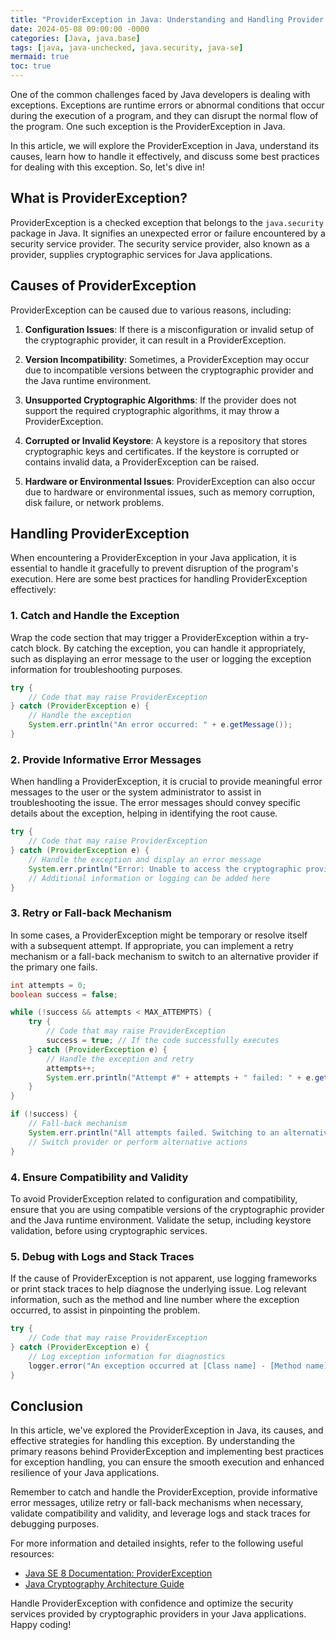 ```yaml
---
title: "ProviderException in Java: Understanding and Handling Provider Exception"
date: 2024-05-08 09:00:00 -0000
categories: [Java, java.base]
tags: [java, java-unchecked, java.security, java-se]
mermaid: true
toc: true
---
```



One of the common challenges faced by Java developers is dealing with exceptions. Exceptions are runtime errors or abnormal conditions that occur during the execution of a program, and they can disrupt the normal flow of the program. One such exception is the ProviderException in Java.

In this article, we will explore the ProviderException in Java, understand its causes, learn how to handle it effectively, and discuss some best practices for dealing with this exception. So, let's dive in!

## What is ProviderException?

ProviderException is a checked exception that belongs to the `java.security` package in Java. It signifies an unexpected error or failure encountered by a security service provider. The security service provider, also known as a provider, supplies cryptographic services for Java applications.

## Causes of ProviderException

ProviderException can be caused due to various reasons, including:

1. **Configuration Issues**: If there is a misconfiguration or invalid setup of the cryptographic provider, it can result in a ProviderException.

2. **Version Incompatibility**: Sometimes, a ProviderException may occur due to incompatible versions between the cryptographic provider and the Java runtime environment.

3. **Unsupported Cryptographic Algorithms**: If the provider does not support the required cryptographic algorithms, it may throw a ProviderException.

4. **Corrupted or Invalid Keystore**: A keystore is a repository that stores cryptographic keys and certificates. If the keystore is corrupted or contains invalid data, a ProviderException can be raised.

5. **Hardware or Environmental Issues**: ProviderException can also occur due to hardware or environmental issues, such as memory corruption, disk failure, or network problems.

## Handling ProviderException

When encountering a ProviderException in your Java application, it is essential to handle it gracefully to prevent disruption of the program's execution. Here are some best practices for handling ProviderException effectively:

### 1. Catch and Handle the Exception

Wrap the code section that may trigger a ProviderException within a try-catch block. By catching the exception, you can handle it appropriately, such as displaying an error message to the user or logging the exception information for troubleshooting purposes.

```java
try {
    // Code that may raise ProviderException
} catch (ProviderException e) {
    // Handle the exception
    System.err.println("An error occurred: " + e.getMessage());
}
```

### 2. Provide Informative Error Messages

When handling a ProviderException, it is crucial to provide meaningful error messages to the user or the system administrator to assist in troubleshooting the issue. The error messages should convey specific details about the exception, helping in identifying the root cause.

```java
try {
    // Code that may raise ProviderException
} catch (ProviderException e) {
    // Handle the exception and display an error message
    System.err.println("Error: Unable to access the cryptographic provider. Reason: " + e.getMessage());
    // Additional information or logging can be added here
}
```

### 3. Retry or Fall-back Mechanism

In some cases, a ProviderException might be temporary or resolve itself with a subsequent attempt. If appropriate, you can implement a retry mechanism or a fall-back mechanism to switch to an alternative provider if the primary one fails.

```java
int attempts = 0;
boolean success = false;

while (!success && attempts < MAX_ATTEMPTS) {
    try {
        // Code that may raise ProviderException
        success = true; // If the code successfully executes
    } catch (ProviderException e) {
        // Handle the exception and retry
        attempts++;
        System.err.println("Attempt #" + attempts + " failed: " + e.getMessage());
    }
}

if (!success) {
    // Fall-back mechanism
    System.err.println("All attempts failed. Switching to an alternative provider.");
    // Switch provider or perform alternative actions
}
```

### 4. Ensure Compatibility and Validity

To avoid ProviderException related to configuration and compatibility, ensure that you are using compatible versions of the cryptographic provider and the Java runtime environment. Validate the setup, including keystore validation, before using cryptographic services.

### 5. Debug with Logs and Stack Traces

If the cause of ProviderException is not apparent, use logging frameworks or print stack traces to help diagnose the underlying issue. Log relevant information, such as the method and line number where the exception occurred, to assist in pinpointing the problem.

```java
try {
    // Code that may raise ProviderException
} catch (ProviderException e) {
    // Log exception information for diagnostics
    logger.error("An exception occurred at [Class name] - [Method name]: ", e);
}
```

## Conclusion

In this article, we've explored the ProviderException in Java, its causes, and effective strategies for handling this exception. By understanding the primary reasons behind ProviderException and implementing best practices for exception handling, you can ensure the smooth execution and enhanced resilience of your Java applications.

Remember to catch and handle the ProviderException, provide informative error messages, utilize retry or fall-back mechanisms when necessary, validate compatibility and validity, and leverage logs and stack traces for debugging purposes.

For more information and detailed insights, refer to the following useful resources:

- [Java SE 8 Documentation: ProviderException](https://docs.oracle.com/javase/8/docs/api/java/security/ProviderException.html)
- [Java Cryptography Architecture Guide](https://docs.oracle.com/javase/8/docs/technotes/guides/security/crypto/CryptoSpec.html)

Handle ProviderException with confidence and optimize the security services provided by cryptographic providers in your Java applications. Happy coding!
